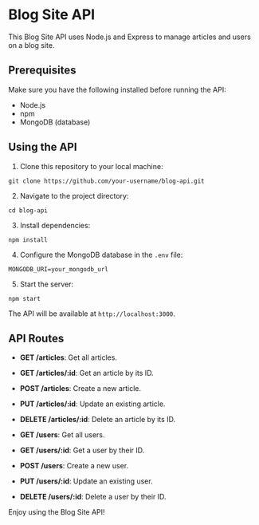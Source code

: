 # Blog Site API

This Blog Site API uses Node.js and Express to manage articles and users on a blog site.

## Prerequisites

Make sure you have the following installed before running the API:

- Node.js
- npm
- MongoDB (database)

## Using the API

1. Clone this repository to your local machine:

```
git clone https://github.com/your-username/blog-api.git
```

2. Navigate to the project directory:

```
cd blog-api
```

3. Install dependencies:

```
npm install
```

4. Configure the MongoDB database in the `.env` file:

```
MONGODB_URI=your_mongodb_url
```

5. Start the server:

```
npm start
```

The API will be available at `http://localhost:3000`.

## API Routes

- **GET /articles**: Get all articles.
- **GET /articles/:id**: Get an article by its ID.
- **POST /articles**: Create a new article.
- **PUT /articles/:id**: Update an existing article.
- **DELETE /articles/:id**: Delete an article by its ID.

- **GET /users**: Get all users.
- **GET /users/:id**: Get a user by their ID.
- **POST /users**: Create a new user.
- **PUT /users/:id**: Update an existing user.
- **DELETE /users/:id**: Delete a user by their ID.

Enjoy using the Blog Site API!